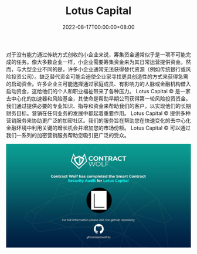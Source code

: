 ﻿---
title: "Lotus Capital"
description: "Lotus Capital 运营 IDO Launchpad 以支持早期项目筹资，我们还运营风险基金以支持已建立的业务"
date: 2022-08-17T00:00:00+08:00
lastmod: 2022-08-17T00:00:00+08:00
draft: false
authors: ["boogArno"]
featuredImage: "lotus-capital.png"
tags: ["DeFi","Lotus Capital"]
categories: ["nfts"]
nfts: ["DeFi"]
blockchain: "BSC"
website: "https://lotuscapital.xyz/"
twitter: ""
discord: ""
telegram: ""
github: ""
youtube: ""
twitch: ""
facebook: ""
instagram: ""
reddit: ""
medium: ""
steam: ""
gitbook: ""
googleplay: ""
appstore: ""
status: "Live"
weight: 
lightgallery: true
toc: true
pinned: false
recommend: false
recommend1: false
---
对于没有能力通过传统方式创收的小企业来说，筹集资金通常似乎是一项不可能完成的任务。像大多数企业一样，小企业需要筹集资金来为其日常运营提供资金。然而，与大型企业不同的是，许多小企业通常无法获得替代资源（例如传统银行或风险投资公司）。缺乏替代资金可能会迫使企业家寻找更具创造性的方式来获得急需的启动资金。许多企业主可能选择通过家庭成员、有影响力的人脉或金融机构借入启动资金，这给他们的个人和职业福祉带来了各种压力。 Lotus Capital © 是一家去中心化的加速器和风险基金，其使命是帮助早期公司获得第一轮风险投资资金。我们通过提供必要的专业知识、指导和资金来帮助我们的客户，以实现他们的长期财务目标。营销在任何业务的发展中都起着重要作用。 Lotus Capital © 提供多种营销服务来协助更广泛的加密社区。我们的服务旨在帮助您在快速变化的去中心化金融环境中利用关键的增长机会并增加您的市场份额。 Lotus Capital © 可以通过我们一系列的加密营销服务帮助您吸引更广泛的受众。

![FOI6x8paIAYiJTX](FOI6x8paIAYiJTX.jpg)